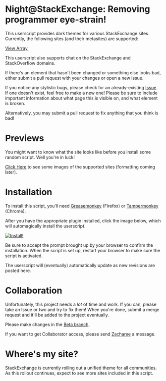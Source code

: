 # Night@StackExchange: Removing programmer eye-strain!

This userscript provides dark themes for various StackExchange sites. Currently, the following sites (and their metasites) are supported:

[View Array](https://github.com/zacharee/se-dark/blob/master/sedark.user.js#L41)
   
This userscript also supports chat on the StackExchange and StackOverflow domains.

If there's an element that hasn't been changed or something else looks bad, either submit a pull request with your changes or open a new issue.

If you notice any stylistic bugs, please check for an already-existing [Issue](../../issues). If one doesn't exist, feel free to make a new one! Please be sure to include important information about what page this is visible on, and what element is broken.

Alternatively, you may submit a pull request to fix anything that you think is bad!

# Previews

You might want to know what the site looks like before you install some random script. Well you're in luck!

[Click Here](https://zacharee.github.io/se-dark/) to see some images of the supported sites (formatting coming later).

# Installation

To install this script, you'll need [Greasemonkey](https://addons.mozilla.org/en-US/firefox/addon/greasemonkey/) (Firefox) or [Tampermonkey](https://chrome.google.com/webstore/detail/tampermonkey/dhdgffkkebhmkfjojejmpbldmpobfkfo?hl=en) (Chrome).

After you have the appropriate plugin installed, click the image below, which will automagically install the userscript.

[![Install!](https://i.imgur.com/Xnox5zi.png)](../../raw/master/sedark.user.js)

Be sure to accept the prompt brought up by your browser to confirm the installation. When the script is set up, restart your browser to make sure the script is activated.

The userscript will (eventually) automatically update as new revisions are posted here.

# Collaboration

Unfortunately, this project needs a *lot* of time and work. If you can, please take an Issue or two and try to fix them! When you're done, submit a merge request and it'll be added to the project eventually.

Please make changes in the [Beta branch](https://github.com/zacharee/se-dark/tree/beta).

If you want to get Collaborator access, please send [Zacharee](https://github.com/zacharee) a message.

# Where's my site?

StackExchange is currently rolling out a unified theme for all communities. As this rollout continues, expect to see more sites included in this script.
